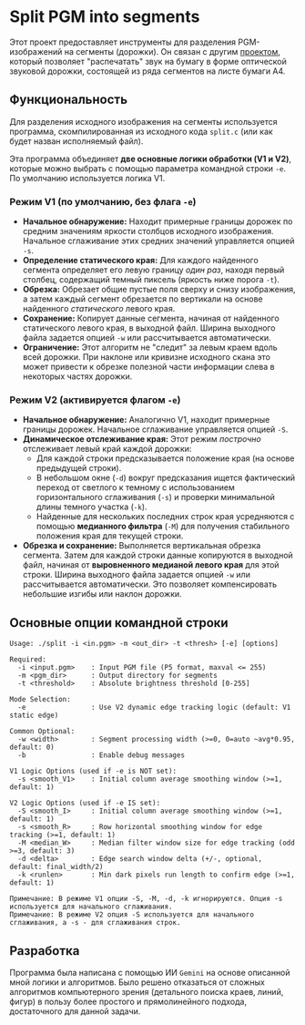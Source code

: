 # Split PGM into segments

Этот проект предоставляет инструменты для разделения PGM-изображений на сегменты (дорожки). Он связан с другим [проектом](http://zenpho.co.uk/paper.shtml), который позволяет "распечатать" звук на бумагу в форме оптической звуковой дорожки, состоящей из ряда сегментов на листе бумаги А4.

## Функциональность

Для разделения исходного изображения на сегменты используется программа, скомпилированная из исходного кода `split.c` (или как будет назван исполняемый файл).

Эта программа объединяет **две основные логики обработки (V1 и V2)**, которые можно выбрать с помощью параметра командной строки `-e`. По умолчанию используется логика V1.

### Режим V1 (по умолчанию, без флага `-e`)

* **Начальное обнаружение:** Находит примерные границы дорожек по средним значениям яркости столбцов исходного изображения. Начальное сглаживание этих средних значений управляется опцией `-s`.
* **Определение статического края:** Для каждого найденного сегмента определяет его левую границу *один раз*, находя первый столбец, содержащий темный пиксель (яркость ниже порога `-t`).
* **Обрезка:** Обрезает общие пустые поля сверху и снизу изображения, а затем каждый сегмент обрезается по вертикали на основе найденного *статического* левого края.
* **Сохранение:** Копирует данные сегмента, начиная от найденного статического левого края, в выходной файл. Ширина выходного файла задается опцией `-w` или рассчитывается автоматически.
* **Ограничение:** Этот алгоритм не "следит" за левым краем вдоль всей дорожки. При наклоне или кривизне исходного скана это может привести к обрезке полезной части информации слева в некоторых частях дорожки.

### Режим V2 (активируется флагом `-e`)

* **Начальное обнаружение:** Аналогично V1, находит примерные границы дорожек. Начальное сглаживание управляется опцией `-S`.
* **Динамическое отслеживание края:** Этот режим *построчно* отслеживает левый край каждой дорожки:
    * Для каждой строки предсказывается положение края (на основе предыдущей строки).
    * В небольшом окне (`-d`) вокруг предсказания ищется фактический переход от светлого к темному с использованием горизонтального сглаживания (`-s`) и проверки минимальной длины темного участка (`-k`).
    * Найденные для нескольких последних строк края усредняются с помощью **медианного фильтра** (`-M`) для получения стабильного положения края для текущей строки.
* **Обрезка и сохранение:** Выполняется вертикальная обрезка сегмента. Затем для каждой строки данные копируются в выходной файл, начиная от **выровненного медианой левого края** для этой строки. Ширина выходного файла задается опцией `-w` или рассчитывается автоматически. Это позволяет компенсировать небольшие изгибы или наклон дорожки.

## Основные опции командной строки

```
Usage: ./split -i <in.pgm> -m <out_dir> -t <thresh> [-e] [options]

Required:
  -i <input.pgm>    : Input PGM file (P5 format, maxval <= 255)
  -m <pgm_dir>      : Output directory for segments
  -t <threshold>    : Absolute brightness threshold [0-255]

Mode Selection:
  -e                : Use V2 dynamic edge tracking logic (default: V1 static edge)

Common Optional:
  -w <width>        : Segment processing width (>=0, 0=auto ~avg*0.95, default: 0)
  -b                : Enable debug messages

V1 Logic Options (used if -e is NOT set):
  -s <smooth_V1>    : Initial column average smoothing window (>=1, default: 1)

V2 Logic Options (used if -e IS set):
  -S <smooth_I>     : Initial column average smoothing window (>=1, default: 1)
  -s <smooth_R>     : Row horizontal smoothing window for edge tracking (>=1, default: 1)
  -M <median_W>     : Median filter window size for edge tracking (odd >=3, default: 3)
  -d <delta>        : Edge search window delta (+/-, optional, default: final_width/2)
  -k <runlen>       : Min dark pixels run length to confirm edge (>=1, default: 1)

Примечание: В режиме V1 опции -S, -M, -d, -k игнорируются. Опция -s используется для начального сглаживания.
Примечание: В режиме V2 опция -S используется для начального сглаживания, а -s - для сглаживания строк.
```

## Разработка
Программа была написана с помощью ИИ `Gemini` на основе описанной мной логики и алгоритмов. Было решено отказаться от сложных алгоритмов компьютерного зрения (детального поиска краев, линий, фигур) в пользу более простого и прямолинейного подхода, достаточного для данной задачи.
